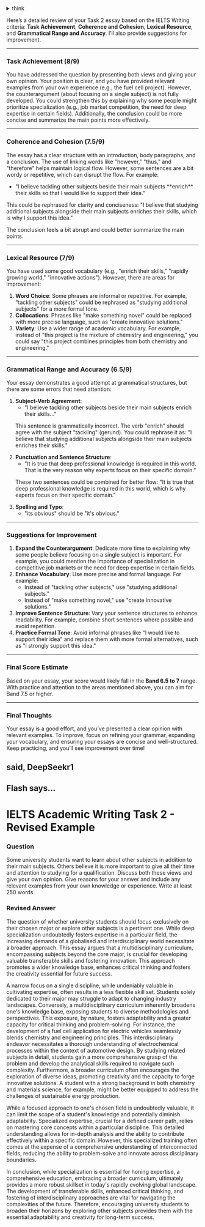 <details>
<summary>think</summary>
<p>Alright, let me try to figure out how to approach this. The user has provided their Task 2 essay and is asking for feedback. They previously shared their strategy for both Task 1 and Task 2, so I can see they're working on improving their IELTS writing. 

First, I'll read their essay to understand the content. The question is about whether university students should study other subjects or focus solely on their main qualification. The user supports the idea of studying multiple subjects, giving an example from their own experience with a project combining chemistry and engineering. 

Now, I need to evaluate their essay based on the IELTS criteria: Task Achievement, Coherence and Cohesion, Lexical Resource, and Grammatical Range and Accuracy. 

Starting with Task Achievement, the user presents both views and gives a clear opinion. They use a relevant example, which is good. However, the **counterargument **for focusing on the main subject could be more detailed. Maybe they could explain why some people think specializing is important, like job market competition.

For Coherence and Cohesion, the essay has a clear structure with an introduction, body paragraphs, and a conclusion. The transitions between paragraphs are logical, but the conclusion feels a bit abrupt. They could summarize the main points more effectively.

Looking at Lexical Resource, there's some good vocabulary like "enrich their skills," "rapidly growing world," and "innovative actions." But there are areas for improvement. Phrases like "tackling other subjects" could be rephrased to "studying additional subjects" for more formality. Also, "make something novel" might be better as "create innovative solutions."

Grammatical Range and Accuracy has some issues. For example, "I believe tackling other subjects beside their main subjects enrich their skills so that I would like to support their idea." This has a subject-verb agreement error and is a bit unclear. They might say, "I believe that studying additional subjects alongside their main subjects enriches their skills, which is why I support this idea."

The user also uses "its obvious" which should be "it's obvious." There's a run-on sentence in the second paragraph that needs correcting. 

I should also suggest areas for improvement, like expanding the counterargument and enhancing vocabulary. Maybe they can use more formal language and vary their sentence structures for higher coherence.

Overall, the essay is good but needs refinement in grammar, vocabulary, and structure to score higher. I'll provide specific examples so they can see where to improve. Encouraging them to practice more and seek feedback is also important for their progress.</p>
</details>
<p>Here’s a detailed review of your Task 2 essay based on the IELTS Writing criteria: <strong>Task Achievement</strong>, <strong>Coherence and Cohesion</strong>, <strong>Lexical Resource</strong>, and <strong>Grammatical Range and Accuracy</strong>. I’ll also provide suggestions for improvement.</p>
<hr>
<h3><strong>Task Achievement (8/9)</strong></h3>
<p>You have addressed the question by presenting both views and giving your own opinion. Your position is clear, and you have provided relevant examples from your own experience (e.g., the fuel cell project). However, the counterargument (about focusing on a single subject) is not fully developed. You could strengthen this by explaining why some people might prioritize specialization (e.g., job market competition, the need for deep expertise in certain fields). Additionally, the conclusion could be more concise and summarize the main points more effectively.</p>
<hr>
<h3><strong>Coherence and Cohesion (7.5/9)</strong></h3>
<p>The essay has a clear structure with an introduction, body paragraphs, and a conclusion. The use of linking words like "however," "thus," and "therefore" helps maintain logical flow. However, some sentences are a bit wordy or repetitive, which can disrupt the flow. For example:</p>
<ul>
    <li>"I believe tackling other subjects beside their main subjects **enrich** their skills so that I would like to support their idea."</li>
</ul>
<p>This could be rephrased for clarity and conciseness: "I believe that studying additional subjects alongside their main subjects enriches their skills, which is why I support this idea."</p>
<p>The conclusion feels a bit abrupt and could better summarize the main points.</p>
<hr>
<h3><strong>Lexical Resource (7/9)</strong></h3>
<p>You have used some good vocabulary (e.g., "enrich their skills," "rapidly growing world," "innovative actions"). However, there are areas for improvement:</p>
<ol>
    <li><strong>Word Choice</strong>: Some phrases are informal or repetitive. For example, "tackling other subjects" could be rephrased as "studying additional subjects" for a more formal tone.</li>
    <li><strong>Collocations</strong>: Phrases like "make something novel" could be replaced with more precise language, such as "create innovative solutions."</li>
    <li><strong>Variety</strong>: Use a wider range of academic vocabulary. For example, instead of "this project is the mixture of chemistry and engineering," you could say "this project combines principles from both chemistry and engineering."</li>
</ol>
<hr>
<h3><strong>Grammatical Range and Accuracy (6.5/9)</strong></h3>
<p>Your essay demonstrates a good attempt at grammatical structures, but there are some errors that need attention:</p>
<ol>
    <li><strong>Subject-Verb Agreement</strong>:
        <ul>
            <li>"I believe tackling other subjects beside their main subjects enrich their skills..."</li>
            </ul>
        <p>This sentence is grammatically incorrect. The verb "enrich" should agree with the subject "tackling" (gerund). You could rephrase it as: "I believe that studying additional subjects alongside their main subjects enriches their skills."</p>
    </li>
    <li><strong>Punctuation and Sentence Structure</strong>:
        <ul>
             <li>"It is true that deep professional knowledge is required in this world. That is the very reason why experts focus on their specific domain."</li>
        </ul>
        <p>These two sentences could be combined for better flow: "It is true that deep professional knowledge is required in this world, which is why experts focus on their specific domain."</p>
    </li>
    <li><strong>Spelling and Typo</strong>:
        <ul>
            <li>"its obvious" should be "it's obvious."</li>
        </ul>
    </li>
</ol>
<hr>
<h3><strong>Suggestions for Improvement</strong></h3>
<ol>
    <li><strong>Expand the Counterargument</strong>: Dedicate more time to explaining why some people believe focusing on a single subject is important. For example, you could mention the importance of specialization in competitive job markets or the need for deep expertise in certain fields.</li>
    <li><strong>Enhance Vocabulary</strong>: Use more precise and formal language. For example:
        <ul>
            <li>Instead of "tackling other subjects," use "studying additional subjects."</li>
            <li>Instead of "make something novel," use "create innovative solutions."</li>
        </ul>
    </li>
    <li><strong>Improve Sentence Structure</strong>: Vary your sentence structures to enhance readability. For example, combine short sentences where possible and avoid repetition.</li>
    <li><strong>Practice Formal Tone</strong>: Avoid informal phrases like "I would like to support their idea" and replace them with more formal alternatives, such as "I strongly support this idea."</li>
</ol>
<hr>
<h3><strong>Final Score Estimate</strong></h3>
<p>Based on your essay, your score would likely fall in the <strong>Band 6.5 to 7</strong> range. With practice and attention to the areas mentioned above, you can aim for Band 7.5 or higher.</p>
<hr>
<h3><strong>Final Thoughts</strong></h3>
<p>Your essay is a good effort, and you’ve presented a clear opinion with relevant examples. To improve, focus on refining your grammar, expanding your vocabulary, and ensuring your essays are concise and well-structured. Keep practicing, and you’ll see improvement over time!</p>


## said, DeepSeekr1
## Flash says...

# IELTS Academic Writing Task 2 - Revised Example

### Question

Some university students want to learn about other subjects in addition to their main subjects. Others believe it is more important to give all their time and attention to studying for a qualification.
Discuss both these views and give your own opinion.
Give reasons for your answer and include any relevant examples from your own knowledge or experience. Write at least 250 words.

### Revised Answer

The question of whether university students should focus exclusively on their chosen major or explore other subjects is a pertinent one. While deep specialization undoubtedly fosters expertise in a particular field, the increasing demands of a globalised and interdisciplinary world necessitate a broader approach. This essay argues that a multidisciplinary curriculum, encompassing subjects beyond the core major, is crucial for developing valuable transferable skills and fostering innovation. This approach promotes a wider knowledge base, enhances critical thinking and fosters the creativity essential for future success.

A narrow focus on a single discipline, while undeniably valuable in cultivating expertise, often results in a less flexible skill set.  Students solely dedicated to their major may struggle to adapt to changing industry landscapes. Conversely, a multidisciplinary curriculum inherently broadens one's knowledge base, exposing students to diverse methodologies and perspectives. This exposure, by nature, fosters adaptability and a greater capacity for critical thinking and problem-solving. For instance, the development of a fuel cell application for electric vehicles seamlessly blends chemistry and engineering principles. This interdisciplinary endeavor necessitates a thorough understanding of electrochemical processes within the context of automotive design. By studying related subjects in detail, students gain a more comprehensive grasp of the problem and develop the analytical skills required to navigate such complexity.  Furthermore, a broader curriculum often encourages the exploration of diverse ideas, promoting creativity and the capacity to forge innovative solutions.  A student with a strong background in both chemistry and materials science, for example, might be better equipped to address the challenges of sustainable energy production.


While a focused approach to one's chosen field is undoubtedly valuable, it can limit the scope of a student's knowledge and potentially diminish adaptability.  Specialized expertise, crucial for a defined career path, relies on mastering core concepts within a particular discipline.  This detailed understanding allows for in-depth analysis and the ability to contribute effectively within a specific domain.  However, this specialized training often comes at the expense of a comprehensive understanding of interconnected fields, reducing the ability to problem-solve and innovate across disciplinary boundaries.

In conclusion, while specialization is essential for honing expertise, a comprehensive education, embracing a broader curriculum, ultimately provides a more robust skillset in today's rapidly evolving global landscape.  The development of transferable skills, enhanced critical thinking, and fostering of interdisciplinary approaches are vital for navigating the complexities of the future.  Therefore, encouraging university students to broaden their horizons by exploring other subjects provides them with the essential adaptability and creativity for long-term success.